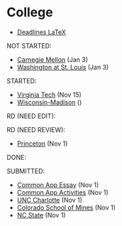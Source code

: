 # College

- [Deadlines LaTeX](deadlines.tex)

NOT STARTED:
- [Carnegie Mellon](carnegie-mellon.md) (Jan 3)
- [Washington at St. Louis](washington-at-st.-louis.md) (Jan 3)

STARTED:
- [Virginia Tech](virginia-tech.md) (Nov 15)
- [Wisconsin-Madison](wisconsin-madison.md) ()

RD (NEED EDIT):

RD (NEED REVIEW):
- [Princeton](princeton.md) (Nov 1)

DONE:

SUBMITTED:
- [Common App Essay](common-app-essay.md) (Nov 1)
- [Common App Activities](common-app-activities.md) (Nov 1)
- [UNC Charlotte](unc-charlotte.md) (Nov 1)
- [Colorado School of Mines](colorado-school-of-mines.md) (Nov 1)
- [NC State](nc-state.md) (Nov 1)

